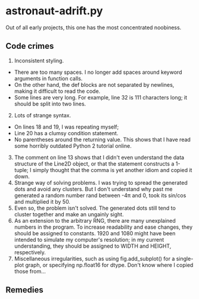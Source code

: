 # astronaut-adrift.py

Out of all early projects, this one has the most concentrated noobiness.

## Code crimes

 1. Inconsistent styling.
  - There are too many spaces. I no longer add spaces around keyword arguments in function calls.
  - On the other hand, the def blocks are not separated by newlines, making it difficult to read the code.
  - Some lines are very long. For example, line 32 is 111 characters long; it should be split into two lines.
 2. Lots of strange syntax.
  - On lines 18 and 19, I was repeating myself;
  - Line 20 has a clumsy condition statement.
  - No parentheses around the returning value. This shows that I have read some horribly outdated Python 2 tutorial online.
 3. The comment on line 13 shows that I didn't even understand the data structure of the Line2D object, or that the statement constructs a 1-tuple; I simply thought that the comma is yet another idiom and copied it down.
 4. Strange way of solving problems. I was trying to spread the generated dots and avoid any clusters. But I don't understand why past me generated a random number rand between -4π and 0, took its sin/cos and multiplied it by 50.
 5. Even so, the problem isn't solved. The generated dots still tend to cluster together and make an ungainly sight.
 6. As an extension to the arbitrary RNG, there are many unexplained numbers in the program. To increase readability and ease changes, they should be assigned to constants. 1920 and 1080 might have been intended to simulate my computer's resolution; in my current understanding, they should be assigned to WIDTH and HEIGHT, respectively.
 7. Miscellaneous irregularities, such as using fig.add_subplot() for a single-plot graph, or specifying np.float16 for dtype. Don't know where I copied those from...

## Remedies
<!-- Coming soon -->
